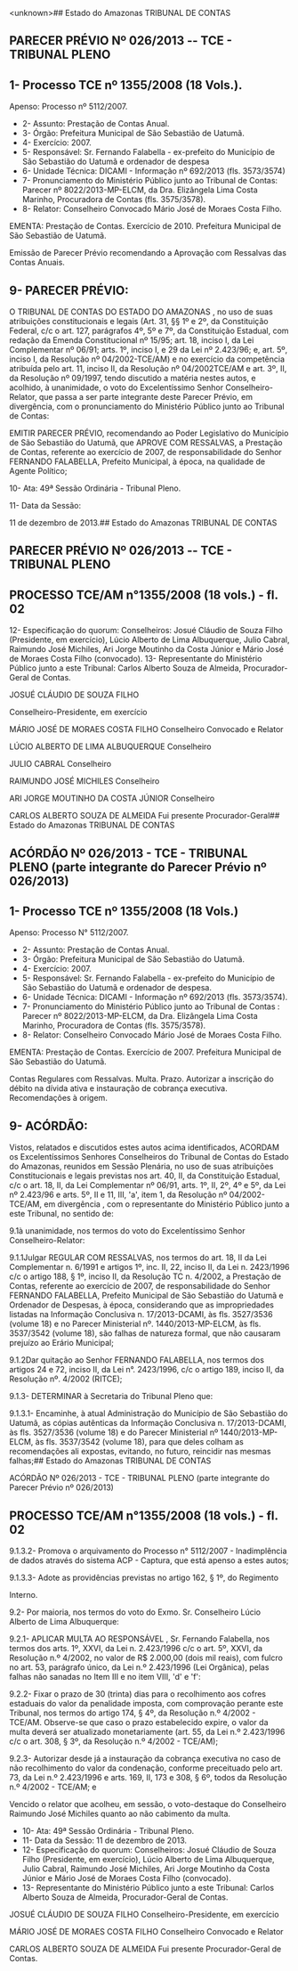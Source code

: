 &lt;unknown&gt;## Estado do Amazonas TRIBUNAL DE CONTAS

## PARECER PRÉVIO Nº 026/2013 -- TCE - TRIBUNAL PLENO

## 1- Processo TCE nº 1355/2008 (18 Vols.).

Apenso: Processo nº 5112/2007.

- 2- Assunto: Prestação de Contas Anual.
- 3- Órgão: Prefeitura Municipal de São Sebastião de Uatumã.
- 4- Exercício: 2007.
- 5- Responsável: Sr. Fernando Falabella - ex-prefeito do Município de São Sebastião do Uatumã e ordenador de despesa
- 6- Unidade Técnica: DICAMI - Informação nº 692/2013 (fls. 3573/3574)
- 7-  Pronunciamento  do Ministério Público  junto  ao Tribunal  de Contas: Parecer  nº 8022/2013-MP-ELCM,  da  Dra.  Elizângela  Lima  Costa  Marinho,  Procuradora  de  Contas (fls. 3575/3578).
- 8- Relator: Conselheiro Convocado Mário José de Moraes Costa Filho.

EMENTA: Prestação  de  Contas.  Exercício  de  2010. Prefeitura Municipal de São Sebastião de Uatumã.

Emissão de Parecer Prévio recomendando a Aprovação com Ressalvas das Contas Anuais.

## 9- PARECER PRÉVIO:

O TRIBUNAL DE CONTAS DO ESTADO DO AMAZONAS ,  no  uso  de  suas atribuições constitucionais e legais (Art. 31, §§ 1º e 2º, da Constituição Federal, c/c o art. 127,  parágrafos  4º,  5º  e  7º,  da  Constituição  Estadual,  com  redação  da  Emenda Constitucional nº 15/95; art. 18, inciso I, da Lei Complementar nº 06/91; arts. 1º, inciso I, e 29  da  Lei  nº  2.423/96;  e,  art.  5º,  inciso  I,  da  Resolução  nº  04/2002-TCE/AM)  e  no exercício  da  competência  atribuída  pelo  art.  11,  inciso  II,  da  Resolução  nº  04/2002TCE/AM e art. 3º, II, da Resolução nº 09/1997, tendo discutido a matéria nestes autos, e acolhido,  à  unanimidade,  o  voto  do  Excelentíssimo  Senhor  Conselheiro-Relator,  que passa a ser parte integrante deste Parecer Prévio, em divergência, com o pronunciamento do Ministério Público junto ao Tribunal de Contas:

EMITIR PARECER PRÉVIO, recomendando ao Poder Legislativo do Município de São Sebastião do Uatumã, que APROVE COM RESSALVAS, a Prestação de Contas, referente ao exercício de 2007, de responsabilidade do Senhor FERNANDO FALABELLA, Prefeito Municipal, à época, na qualidade de Agente Político;

10- Ata: 49ª Sessão Ordinária - Tribunal Pleno.

11- Data da Sessão:

11 de dezembro de 2013.## Estado do Amazonas TRIBUNAL DE CONTAS

## PARECER PRÉVIO Nº 026/2013 -- TCE - TRIBUNAL PLENO

## PROCESSO TCE/AM n°1355/2008 (18 vols.) - fl. 02

12- Especificação do quorum: Conselheiros: Josué Cláudio de Souza Filho (Presidente, em exercício), Lúcio Alberto de Lima Albuquerque, Julio Cabral, Raimundo José Michiles, Ari Jorge Moutinho da Costa Júnior e Mário José de Moraes Costa Filho (convocado). 13- Representante do Ministério Público junto a este Tribunal: Carlos Alberto Souza de Almeida, Procurador-Geral de Contas.

JOSUÉ CLÁUDIO DE SOUZA FILHO

Conselheiro-Presidente, em exercício

MÁRIO JOSÉ DE MORAES COSTA FILHO Conselheiro Convocado e Relator

LÚCIO ALBERTO DE LIMA ALBUQUERQUE Conselheiro

JULIO CABRAL Conselheiro

RAIMUNDO JOSÉ MICHILES Conselheiro

ARI JORGE MOUTINHO DA COSTA JÚNIOR Conselheiro

CARLOS ALBERTO SOUZA DE ALMEIDA Fui presente Procurador-Geral## Estado do Amazonas TRIBUNAL DE CONTAS

## ACÓRDÃO Nº 026/2013 - TCE - TRIBUNAL PLENO (parte integrante do Parecer Prévio nº 026/2013)

## 1- Processo TCE nº 1355/2008 (18 Vols.)

Apenso: Processo N° 5112/2007.

- 2- Assunto: Prestação de Contas Anual.
- 3- Órgão: Prefeitura Municipal de São Sebastião do Uatumã.
- 4- Exercício: 2007.
- 5- Responsável: Sr. Fernando Falabella - ex-prefeito do  Município de São Sebastião do Uatumã e ordenador de despesa.
- 6- Unidade Técnica: DICAMI - Informação nº 692/2013 (fls. 3573/3574).
- 7-  Pronunciamento  do  Ministério  Público  junto  ao  Tribunal  de  Contas :  Parecer  nº 8022/2013-MP-ELCM, da Dra. Elizângela Lima Costa Marinho, Procuradora de Contas (fls. 3575/3578).
- 8- Relator: Conselheiro Convocado Mário José de Moraes Costa Filho.

EMENTA: Prestação  de  Contas.  Exercício  de  2007. Prefeitura Municipal de São Sebastião do Uatumã.

Contas Regulares com Ressalvas. Multa. Prazo. Autorizar  a  inscrição  do  débito  na  dívida  ativa  e instauração de cobrança executiva.   Recomendações à origem.

## 9- ACÓRDÃO:

Vistos, relatados e discutidos estes autos acima identificados, ACORDAM os Excelentíssimos Senhores  Conselheiros  do  Tribunal  de  Contas  do  Estado  do  Amazonas, reunidos em Sessão Plenária, no uso de suas atribuições Constitucionais e legais previstas nos art. 40, II, da Constituição Estadual, c/c o art. 18, II, da Lei Complementar nº 06/91, arts. 1º,  II,  2º,  4º  e  5º,  da  Lei  nº  2.423/96  e  arts.  5º,  II  e  11,  III,  'a',  item  1,  da  Resolução  nº 04/2002-TCE/AM, em divergência , com o representante do Ministério Público junto a este Tribunal, no sentido de:

9.1à unanimidade, nos termos do voto do Excelentíssimo  Senhor Conselheiro-Relator:

9.1.1Julgar REGULAR COM RESSALVAS, nos termos do art. 18, II da Lei Complementar n. 6/1991 e artigos 1º, inc. II, 22, inciso II, da Lei n. 2423/1996 c/c o artigo 188,  §  1º,  inciso  II,  da  Resolução  TC  n.  4/2002,  a  Prestação  de  Contas,  referente  ao exercício  de  2007,  de  responsabilidade  do  Senhor FERNANDO  FALABELLA, Prefeito Municipal de São Sebastião do Uatumã e Ordenador de Despesas, à época, considerando que  as  impropriedades  listadas  na  Informação  Conclusiva  n.  17/2013-DCAMI,  às  fls. 3527/3536 (volume 18) e no Parecer Ministerial nº. 1440/2013-MP-ELCM, às fls. 3537/3542 (volume 18), são falhas de natureza formal, que não causaram prejuízo ao Erário Municipal;

9.1.2Dar  quitação  ao  Senhor FERNANDO FALABELLA, nos  termos  dos artigos 24 e 72, inciso II, da Lei n°. 2423/1996, c/c o artigo 189, inciso II, da Resolução nº. 4/2002 (RITCE);

9.1.3- DETERMINAR à Secretaria do Tribunal Pleno que:

9.1.3.1- Encaminhe, à atual Administração do Município de São Sebastião do Uatumã,  as  cópias  autênticas da Informação  Conclusiva  n. 17/2013-DCAMI,  às  fls. 3527/3536 (volume 18) e do Parecer Ministerial nº 1440/2013-MP-ELCM, às fls. 3537/3542 (volume 18), para que  deles colham as recomendações ali expostas, evitando, no futuro, reincidir nas mesmas falhas;## Estado do Amazonas TRIBUNAL DE CONTAS

ACÓRDÃO Nº 026/2013 - TCE - TRIBUNAL PLENO (parte integrante do Parecer Prévio nº 026/2013)

## PROCESSO TCE/AM n°1355/2008 (18 vols.) - fl. 02

9.1.3.2- Promova o arquivamento do Processo n° 5112/2007 - Inadimplência de dados através do sistema ACP - Captura, que está apenso a estes autos;

9.1.3.3-  Adote as providências previstas no artigo 162, §  1º, do Regimento

Interno.

9.2- Por maioria, nos termos do voto do Exmo. Sr. Conselheiro Lúcio Alberto de Lima Albuquerque:

9.2.1-  APLICAR MULTA  AO RESPONSÁVEL ,  Sr.  Fernando Falabella, nos termos dos arts. 1º, XXVI, da Lei n. 2.423/1996 c/c o art. 5º, XXVI, da Resolução n.º 4/2002, no valor de R$ 2.000,00 (dois mil reais), com fulcro no art. 53, parágrafo único, da Lei n.º 2.423/1996 (Lei Orgânica), pelas falhas não sanadas no Item III e no item VIII, 'd' e 'f':

9.2.2-  Fixar o  prazo  de  30  (trinta)  dias  para  o  recolhimento  aos  cofres estaduais  do  valor  da  penalidade  imposta,  com comprovação  perante  este  Tribunal,  nos termos  do  artigo  174,  §  4º,  da  Resolução  n.º  4/2002  -  TCE/AM.  Observe-se  que  caso  o prazo estabelecido expire, o valor da multa deverá ser atualizado monetariamente (art. 55, da Lei n.º 2.423/1996 c/c o art. 308, § 3º, da Resolução n.º 4/2002 - TCE/AM);

9.2.3-  Autorizar desde já a instauração da cobrança executiva no caso de não  recolhimento  do  valor  da  condenação,  conforme  preceituado  pelo  art.  73,  da  Lei  n.º 2.423/1996 e arts. 169, II, 173 e 308, § 6º, todos da Resolução n.º 4/2002 - TCE/AM; e

Vencido o relator que acolheu, em sessão,  o voto-destaque do Conselheiro Raimundo José Michiles quanto ao não cabimento da multa.

- 10- Ata: 49ª Sessão Ordinária - Tribunal Pleno.
- 11- Data da Sessão: 11 de dezembro de 2013.
- 12- Especificação do quorum: Conselheiros: Josué Cláudio de Souza Filho (Presidente, em exercício), Lúcio Alberto de Lima Albuquerque,  Julio Cabral,  Raimundo José  Michiles, Ari Jorge Moutinho da Costa Júnior e Mário José de Moraes Costa Filho (convocado).
- 13- Representante do Ministério Público junto a este Tribunal: Carlos Alberto Souza de Almeida, Procurador-Geral de Contas.

JOSUÉ CLÁUDIO DE SOUZA FILHO Conselheiro-Presidente, em exercício

MÁRIO JOSÉ DE MORAES COSTA FILHO Conselheiro Convocado e Relator

CARLOS ALBERTO SOUZA DE ALMEIDA Fui presente Procurador-Geral de Contas.